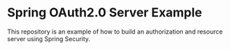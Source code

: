 # Spring OAuth2.0 Server Example

This repository is an example of how to build an authorization and resource server using Spring Security.
